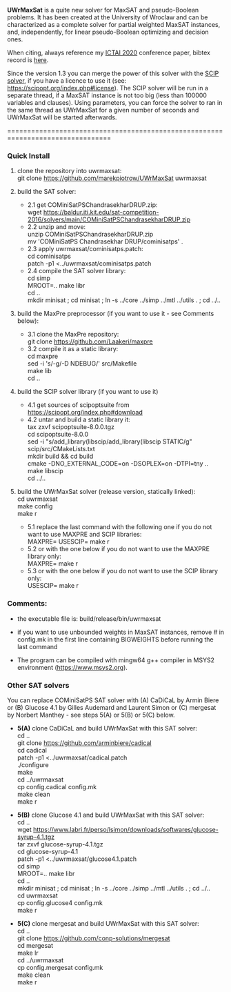 **UWrMaxSat** is a quite new solver for MaxSAT and pseudo-Boolean problems. It has been created at the University of Wroclaw and can be characterized as a complete solver for partial weighted MaxSAT instances, and, independently, for linear pseudo-Boolean optimizing and decision ones.

When citing, always reference my [ICTAI 2020](https://www.ictai2020.org/) conference paper, bibtex record is [here](https://www.computer.org/csdl/api/v1/citation/bibtex/proceedings/1pP3sSVh3BS/922800a132).

Since the version 1.3 you can merge the power of this solver with the [SCIP solver](https:://scipopt.org), if you have a licence to use it (see: https://scipopt.org/index.php#license). The SCIP solver will be run in a separate thread, if a MaxSAT instance is not too big (less than 100000 variables and clauses). Using parameters, you can force the solver to ran in the same thread as UWrMaxSat for a given number of seconds and UWrMaxSat will be started afterwards.

================================================================================
### Quick Install

1. clone the repository into uwrmaxsat:  
    git clone https://github.com/marekpiotrow/UWrMaxSat uwrmaxsat

2. build the SAT solver:

    * 2.1 get COMiniSatPSChandrasekharDRUP.zip:  
        wget https://baldur.iti.kit.edu/sat-competition-2016/solvers/main/COMiniSatPSChandrasekharDRUP.zip  
    * 2.2 unzip and move:  
        unzip COMiniSatPSChandrasekharDRUP.zip  
        mv 'COMiniSatPS Chandrasekhar DRUP/cominisatps' .  
    * 2.3 apply uwrmaxsat/cominisatps.patch:  
        cd cominisatps  
        patch -p1 <../uwrmaxsat/cominisatps.patch  
    * 2.4 compile the SAT solver library:  
        cd simp  
        MROOT=.. make libr  
        cd ..  
        mkdir minisat ; cd minisat ; ln -s ../core ../simp ../mtl ../utils . ; cd ../..

3. build the MaxPre preprocessor (if you want to use it - see Comments below):  
    * 3.1 clone the MaxPre repository:  
        git clone https://github.com/Laakeri/maxpre  
    * 3.2 compile it as a static library:  
        cd maxpre  
        sed -i 's/-g/-D NDEBUG/' src/Makefile  
        make lib  
        cd ..

4. build the SCIP solver library (if you want to use it)  
    * 4.1 get sources of scipoptsuite from https://scipopt.org/index.php#download  
    * 4.2 untar and build a static library it:  
        tax zxvf scipoptsuite-8.0.0.tgz  
        cd scipoptsuite-8.0.0  
        sed -i "s/add_library(libscip/add_library(libscip STATIC/g" scip/src/CMakeLists.txt  
        mkdir build && cd build  
        cmake -DNO_EXTERNAL_CODE=on -DSOPLEX=on -DTPI=tny ..  
        make libscip  
        cd ../..  

5. build the UWrMaxSat solver (release version, statically linked):  
        cd uwrmaxsat  
        make config  
        make r
    * 5.1 replace the last command with the following one if you do not want to use MAXPRE and SCIP libraries:  
        MAXPRE= USESCIP=  make r  
    * 5.2 or with the one below if you do not want to use the MAXPRE library only:  
        MAXPRE=  make r  
    * 5.3 or with the one below if you do not want to use the SCIP library only:  
        USESCIP=  make r  

### Comments:

   - the executable file is: build/release/bin/uwrmaxsat

   - if you want to use unbounded weights in MaxSAT instances, remove # in config.mk in the first line 
     containing BIGWEIGHTS before running the last command

   - The program can be compiled with mingw64 g++ compiler in MSYS2 environment (https://www.msys2.org).

### Other SAT solvers

You can replace COMiniSatPS SAT solver with (A) CaDiCaL by Armin Biere or (B) Glucose 4.1 by Gilles Audemard 
and Laurent Simon or (C) mergesat by Norbert Manthey - see steps 5(A) or 5(B) or 5(C) below.

* **5(A)** clone CaDiCaL and build UWrMaxSat with this SAT solver:  
    cd ..  
    git clone https://github.com/arminbiere/cadical  
    cd cadical  
    patch -p1 <../uwrmaxsat/cadical.patch  
    ./configure  
    make  
    cd ../uwrmaxsat  
    cp config.cadical config.mk  
    make clean  
    make r

* **5(B)** clone Glucose 4.1 and build UWrMaxSat with this SAT solver:  
    cd ..  
    wget https://www.labri.fr/perso/lsimon/downloads/softwares/glucose-syrup-4.1.tgz  
    tar zxvf glucose-syrup-4.1.tgz  
    cd glucose-syrup-4.1  
    patch -p1 <../uwrmaxsat/glucose4.1.patch  
    cd simp  
    MROOT=.. make libr  
    cd ..  
    mkdir minisat ; cd minisat ; ln -s ../core ../simp ../mtl ../utils . ; cd ../..  
    cd uwrmaxsat  
    cp config.glucose4 config.mk  
    make r

* **5(C)** clone mergesat and build UWrMaxSat with this SAT solver:  
    cd ..  
    git clone https://github.com/conp-solutions/mergesat  
    cd mergesat  
    make lr  
    cd ../uwrmaxsat  
    cp config.mergesat config.mk  
    make clean  
    make r

